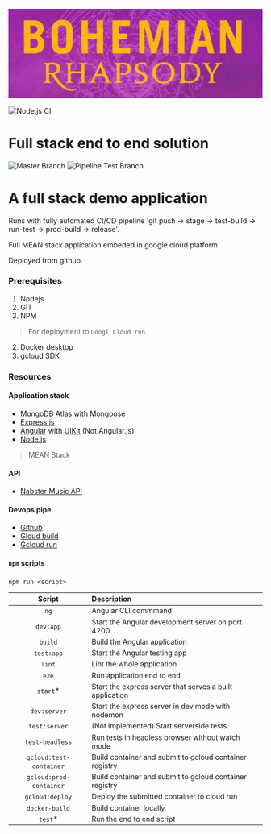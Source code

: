 ![Bo Raps Image](https://raw.githubusercontent.com/CliffCrerar/bohemian-rhapsody/master/src/assets/img/bhpic.jpeg)

![Node.js CI](https://github.com/CliffCrerar/bohemian-rhapsody/workflows/Node.js%20CI/badge.svg)

# Full stack end to end solution

![Master Branch](https://github.com/CliffCrerar/bohemian-rhapsody/workflows/Labeler/badge.svg?branch=master)
![Pipeline Test Branch](https://github.com/CliffCrerar/bohemian-rhapsody/workflows/Labeler/badge.svg?branch=dev&event=pipeline-test)

# A full stack demo application

Runs with fully automated CI/CD pipeline 'git push -> stage -> test-build -> run-test -> prod-build -> release'. 

Full MEAN stack application embeded in google cloud platform.

Deployed from github.

### Prerequisites

1. Nodejs
2. GIT
4. NPM

> For deployment to `Googl Cloud run`.

2. Docker desktop
2. gcloud SDK

### Resources

#### Application stack

- [MongoDB Atlas](https://www.mongodb.com/cloud/atlas) with [Mongoose](https://mongoosejs.com/)
- [Express.js](Express.js)
- [Angular](https://angular.io/) with [UIKit](https://getuikit.com/) (Not Angular.js)
- [Node.js](https://nodejs.org/en/)

> MEAN Stack

#### API

- [Nabster Music API](https://developer.napster.com/)

#### Devops pipe

- [Github](https://github.com/)
- [Gloud build](https://cloud.google.com/cloud-build)
- [Gcloud run](https://cloud.google.com/run)

#### `npm` scripts

`npm run <script>`

|Script|Description|
|:---------:|:---------------------------------------------|
| `ng`| Angular CLI commmand |
| `dev:app` | Start the Angular development server on port 4200 |
| `build` | Build the Angular application |
| `test:app` | Start the Angular testing app |
| `lint` | Lint the whole application |
| `e2e` | Run application end to end |
| `start`* | Start the express server that serves a built application |
| `dev:server` | Start the express server in dev mode with nodemon |
| `test:server` | (Not implemented) Start serverside tests |
| `test-headless` | Run tests in headless browser without watch mode |
| `gcloud:test-container` | Build container and submit to gcloud container registry |
| `gcloud:prod-container` | Build container and submit to gcloud container registry |
| `gcloud:deploy` | Deploy the submitted container to cloud run |
| `docker-build` | Build container locally |
| `test`* | Run the end to end script |
